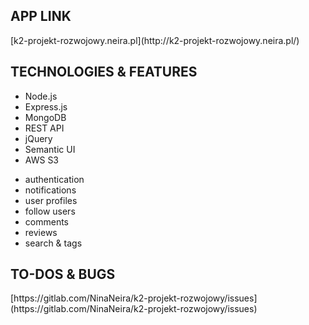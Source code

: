 <h2>APP LINK</h2>
[k2-projekt-rozwojowy.neira.pl](http://k2-projekt-rozwojowy.neira.pl/)
<h2>TECHNOLOGIES & FEATURES</h2>
<ul>
<li>Node.js</li>
<li>Express.js</li>
<li>MongoDB</li>
<li>REST API</li>
<li>jQuery</li>
<li>Semantic UI</li>
<li>AWS S3</li>
</ul>
<ul>
<li>authentication</li>
<li>notifications</li>
<li>user profiles</li>
<li>follow users</li>
<li>comments</li>
<li>reviews</li>
<li>search & tags</li>
</ul>
<h2>TO-DOS & BUGS</h2>
[https://gitlab.com/NinaNeira/k2-projekt-rozwojowy/issues](https://gitlab.com/NinaNeira/k2-projekt-rozwojowy/issues)